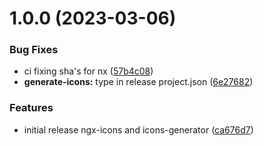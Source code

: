 # 1.0.0 (2023-03-06)


### Bug Fixes

* ci fixing sha's for nx ([57b4c08](https://github.com/vonlof/ngx-icons/commit/57b4c0811fe73a4149c6ffab5977874d83ff6f7a))
* **generate-icons:** type in release project.json ([6e27682](https://github.com/vonlof/ngx-icons/commit/6e276821b8d70317fd758ce0659ac62c2f2d8fea))


### Features

* initial release ngx-icons and icons-generator ([ca676d7](https://github.com/vonlof/ngx-icons/commit/ca676d7be382e9fe2ddb97acf7939ded0c0de283))
